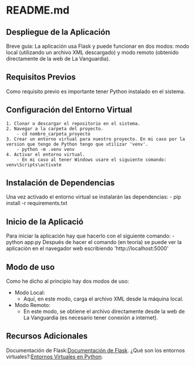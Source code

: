 # README.md

## Despliegue de la Aplicación 

Breve guía:
La aplicación usa Flask y puede funcionar en dos modos: modo local (utilizando un archivo XML descargado) y modo remoto (obtenido directamente de la web de La Vanguardia).

## Requisitos Previos

Como requisito previo es importante tener Python instalado en el sistema.

## Configuración del Entorno Virtual

    1. Clonar o descargar el repositorio en el sistema.
    2. Navegar a la carpeta del proyecto.
        - cd nombre_carpeta_proyecto
    3. Crear un entorno virtual para nuestro proyecto. En mi caso por la version que tengo de Python tengo que utilizar 'venv'.
        - python -m .venv venv
    4. Activar el entorno virtual.
        - En mi caso al tener Windows usare el siguiente comando: venv\Scripts\activate

## Instalación de Dependencias

Una vez activado el entorno virtual se instalarán las dependencias:
    - pip install -r requirements.txt

## Inicio de la Aplicació

Para iniciar la aplicación hay que hacerlo con el siguiente comando:
    - python app.py
Después de hacer el comando (en teoría) se puede ver la aplicación en el navegador web escribiendo 'http://localhost:5000'

## Modo de uso

Como he dicho al principio hay dos modos de uso:

* Modo Local:
    - Aquí, en este modo, carga el archivo XML desde la máquina local.
* Modo Remoto:
    - En este modo, se obtiene el archivo directamente desde la web de La Vanguardia (es necesario tener conexión a internet).

 ## Recursos Adicionales
Documentación de Flask:[Documentación de Flask](https://flask-es.readthedocs.io/).
¿Qué son los entornos virtuales?:[Entornos Virtuales en Python](https://docs.python.org/es/3/tutorial/venv.html).
